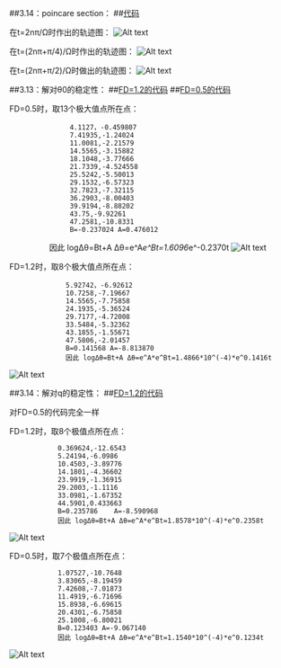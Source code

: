 ##3.14：poincare section：
##[代码](https://github.com/woshishuishuishuishui/compuational_physics_N2014301020042/blob/master/3.12代码.py)

在t=2nπ/Ω时作出的轨迹图：
![Alt text](https://github.com/woshishuishuishuishui/compuational_physics_N2014301020042/blob/master/0的庞加莱.png)

在t=(2nπ+π/4)/Ω时作出的轨迹图：
![Alt text](https://github.com/woshishuishuishuishui/compuational_physics_N2014301020042/blob/master/0.25pi的庞加莱.png)

在t=(2nπ+π/2)/Ω时做出的轨迹图：
![Alt text](https://github.com/woshishuishuishuishui/compuational_physics_N2014301020042/blob/master/0.5pi的庞加莱.png)



##3.13：解对θ0的稳定性：
##[FD=1.2的代码](https://github.com/woshishuishuishuishui/compuational_physics_N2014301020042/blob/master/3.13角位移的稳定性.py)
##[FD=0.5的代码](https://github.com/woshishuishuishuishui/compuational_physics_N2014301020042/blob/master/3.13角位移的稳定性FD%3D0.5.py)

FD=0.5时，取13个极大值点所在点：
                   
                   4.1127，-0.459807
                   7.41935,-1.24024
                   11.0081,-2.21579
                   14.5565,-3.15882
                   18.1048,-3.77666
                   21.7339,-4.524558
                   25.5242,-5.50013
                   29.1532,-6.57323
                   32.7823,-7.32115
                   36.2903,-8.00403
                   39.9194,-8.88202
                   43.75,-9.92261
                   47.2581,-10.8331
                   B=-0.237024 A=0.476012
                   因此 logΔθ=Bt+A Δθ=e^A*e^Bt=1.6096*e^-0.2370t
![Alt text](https://github.com/woshishuishuishuishui/compuational_physics_N2014301020042/blob/master/FD%3D0.5的角位移差.png)

FD=1.2时，取8个极大值点所在点：
                  
                  5.92742，-6.92612
                  10.7258,-7.19667
                  14.5565,-7.75858
                  24.1935,-5.36524
                  29.7177,-4.72008
                  33.5484,-5.32362
                  43.1855,-1.55671
                  47.5806,-2.01457
                  B=0.141568 A=-8.813870
                  因此 logΔθ=Bt+A Δθ=e^A*e^Bt=1.4866*10^(-4)*e^0.1416t 
![Alt text](https://github.com/woshishuishuishuishui/compuational_physics_N2014301020042/blob/master/初始角位移为0.2和0.2-0.001的差.png)

##3.14：解对q的稳定性：
##[FD=1.2的代码](https://github.com/woshishuishuishuishui/compuational_physics_N2014301020042/blob/master/解对q的稳定性.py)

对FD=0.5的代码完全一样

FD=1.2时，取8个极值点所在点：
                
                0.369624,-12.6543
                5.24194,-6.0986
                10.4503,-3.89776
                14.1801,-4.36602
                23.9919,-1.36915
                29.2003,-1.1116
                33.0981,-1.67352
                44.5901,0.433663
                B=0.235786    A=-8.590968
                因此 logΔθ=Bt+A Δθ=e^A*e^Bt=1.8578*10^(-4)*e^0.2358t 
![Alt text](https://github.com/woshishuishuishuishui/compuational_physics_N2014301020042/blob/master/解对q的稳定性，FD%3D1.2.png)

FD=0.5时，取7个极值点所在点：

                1.07527,-10.7648
                3.83065,-8.19459
                7.42608,-7.01873
                11.4919,-6.71696
                15.8938,-6.69615
                20.4301,-6.75858
                25.1008,-6.80021
                B=0.123403 A=-9.067140
                因此 logΔθ=Bt+A Δθ=e^A*e^Bt=1.1540*10^(-4)*e^0.1234t
![Alt text](https://github.com/woshishuishuishuishui/compuational_physics_N2014301020042/blob/master/解对q的稳定性，FD%3D0.5.png)

